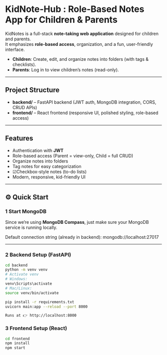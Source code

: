 KidNote-Hub : Role-Based Notes App for Children & Parents
=====================================================

KidNotes is a full-stack **note-taking web application** designed for children and parents.  
It emphasizes **role-based access**, organization, and a fun, user-friendly interface.  

- **Children**: Create, edit, and organize notes into folders (with tags & checklists).  
- **Parents**: Log in to view children’s notes (read-only).  

---

## Project Structure

- **backend/** – FastAPI backend (JWT auth, MongoDB integration, CORS, CRUD APIs)
- **frontend/** – React frontend (responsive UI, polished styling, role-based access)



---

##  Features
- Authentication with **JWT**  
- Role-based access (Parent = view-only, Child = full CRUD)  
- Organize notes into folders  
- Tag notes for easy categorization  
- ☑Checkbox-style notes (to-do lists)  
- Modern, responsive, kid-friendly UI  

---

## ⚙️ Quick Start

### 1️ Start MongoDB
Since we’re using **MongoDB Compass**, just make sure your MongoDB service is running locally.  

Default connection string (already in backend):
mongodb://localhost:27017


---

### 2️ Backend Setup (FastAPI)
```bash
cd backend
python -m venv venv
# Activate venv
# Windows:
venv\Scripts\activate
# Mac/Linux:
source venv/bin/activate

pip install -r requirements.txt
uvicorn main:app --reload --port 8000

Runs at 👉 http://localhost:8000
```

### 3 Frontend Setup (React)
```bash
cd frontend
npm install
npm start
```


